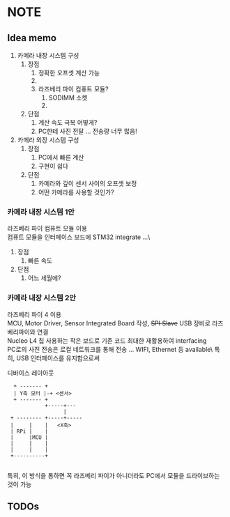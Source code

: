 # NOTE

## Idea memo
1. 카메라 내장 시스템 구성  
   1. 장점
      1. 정확한 오프셋 계산 가능
      2. 
      3. 라즈베리 파이 컴퓨트 모듈?
         1. SODIMM 소켓
         2. 
   2. 단점
      1. 계산 속도 극복 어떻게? 
      2. PC한테 사진 전달 ... 전송량 너무 많음!
2. 카메라 외장 시스템 구성
   1. 장점
      1. PC에서 빠른 계산
      2. 구현이 쉽다
   2. 단점
      1. 카메라와 깊이 센서 사이의 오프셋 보정
      2. 어떤 카메라를 사용할 것인가? 

### 카메라 내장 시스템 1안
라즈베리 파이 컴퓨트 모듈 이용\
컴퓨트 모듈을 인터페이스 보드에 STM32 integrate ...\

1. 장점 
   1. 빠른 속도
2. 단점
   1. 어느 세월에?

### 카메라 내장 시스템 2안
라즈베리 파이 4 이용\
MCU, Motor Driver, Sensor Integrated Board 작성, ~~SPI Slave~~ USB 장비로 라즈베리파이와 연결\
Nucleo L4 칩 사용하는 작은 보드로 기존 코드 최대한 재활용하여 interfacing\
PC로의 사진 전송은 로컬 네트워크를 통해 전송 ... WIFI, Ethernet 등 available\ 
특히, USB 인터페이스를 유지함으로써 


디바이스 레이아웃

```
  + ------- +
  | Y축 모터 |-+ <센서>
  + ------- +  
            +-----+---
                  |
 + -------- +-----+-----
 |     |    |   <X축>
 | RPi |    |
 |     |MCU |
 |     |    |
 |     |    |
 +----------+
                
```

특히, 이 방식을 통하면 꼭 라즈베리 파이가 아니더라도 PC에서 모듈을 드라이브하는 것이 가능
## TODOs